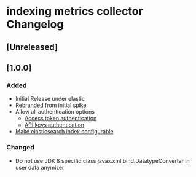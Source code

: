 <!-- Keep a Changelog guide -> https://keepachangelog.com -->

# indexing metrics collector Changelog

## [Unreleased]

## [1.0.0]
### Added
- Initial Release under elastic
- Rebranded from initial spike 
- Allow all authentication options
  - [Access token authentication](https://github.com/breskeby/indexing-stats-collector/issues/3)
  - [API keys authentication](https://github.com/breskeby/indexing-stats-collector/issues/2)
- [Make elasticsearch index configurable](https://github.com/breskeby/indexing-stats-collector/issues/5)

### Changed
- Do not use JDK 8 specific class javax.xml.bind.DatatypeConverter in user data anymizer

